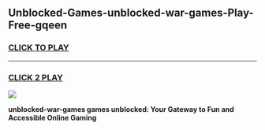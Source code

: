 
## Unblocked-Games-unblocked-war-games-Play-Free-gqeen
<h3>
<a href="https://premium76.site?title=unblocked-war-games&ref=10A">CLICK TO PLAY</a></h3>
<hr>

<h3>
<a href="https://premium76.site?title=unblocked-war-games&ref=10A">CLICK 2 PLAY</a>
  
</h3>

<a href="https://premium76.site?title=unblocked-war-games&ref=10A"><img src="https://clearcache.store/games.png"></a>


**unblocked-war-games games unblocked: Your Gateway to Fun and Accessible Online Gaming**
